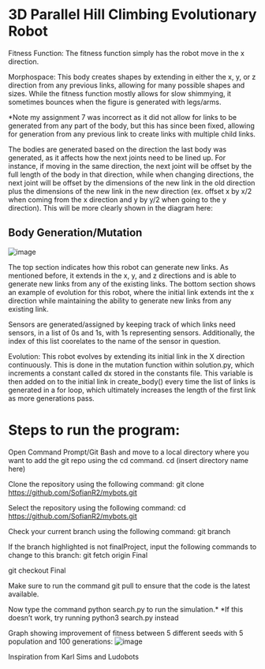 # 3D Parallel Hill Climbing Evolutionary Robot
Fitness Function: The fitness function simply has the robot move in the x direction.

Morphospace: This body creates shapes by extending in either the x, y, or z direction from any previous links, allowing for many possible shapes and sizes. While the fitness function mostly allows for slow shimmying, it sometimes bounces when the figure is generated with legs/arms. 

*Note my assignment 7 was incorrect as it did not allow for links to be generated from any part of the body, but this has since been fixed, allowing for generation from any previous link to create links with multiple child links. 

The bodies are generated based on the direction the last body was generated, as it affects how the next joints need to be lined up. For instance, if moving in the same direction, the next joint will be offset by the full length of the body in that direction, while when changing directions, the next joint will be offset by the dimensions of the new link in the old direction plus the dimensions of the new link in the new direction (ex. offset x by x/2 when coming from the x direction and y by y/2 when going to the y direction). This will be more clearly shown in the diagram here:

## Body Generation/Mutation

![image](https://user-images.githubusercontent.com/103147652/224819166-bd374676-e55e-452c-8142-0d8a8848ae80.png)

The top section indicates how this robot can generate new links. As mentioned before, it extends in the x, y, and z directions and is able to generate new links from any of the existing links. 
The bottom section shows an example of evolution for this robot, where the initial link extends int the x direction while maintaining the ability to generate new links from any existing link. 


Sensors are generated/assigned by keeping track of which links need sensors, in a list of 0s and 1s, with 1s representing sensors. Additionally, the index of this list coorelates to the name of the sensor in question.

Evolution: This robot evolves by extending its initial link in the X direction continuously. This is done in the mutation function within solution.py, which increments a constant called dx stored in the constants file. This variable is then added on to the initial link in create_body() every time the list of links is generated in a for loop, which ultimately increases the length of the first link as more generations pass. 

# Steps to run the program: 
Open Command Prompt/Git Bash and move to a local directory where you want to add the git repo using the cd command. cd (insert directory name here)

Clone the repository using the following command: git clone https://github.com/SofianR2/mybots.git

Select the repository using the following command: cd https://github.com/SofianR2/mybots.git

Check your current branch using the following command: git branch

If the branch highlighted is not finalProject, input the following commands to change to this branch: git fetch origin Final

git checkout Final

Make sure to run the command git pull to ensure that the code is the latest available.

Now type the command python search.py to run the simulation.* *If this doesn’t work, try running python3 search.py instead

Graph showing improvement of fitness between 5 different seeds with 5 population and 100 generations: 
![image](https://user-images.githubusercontent.com/103147652/222050028-536e50b9-aa0d-4561-b08b-b44091729eed.png)

Inspiration from Karl Sims and Ludobots
